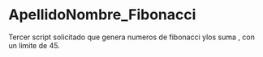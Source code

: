 # ApellidoNombre_Fibonacci
Tercer script solicitado que genera numeros de fibonacci  ylos suma , con un limite de 45.
